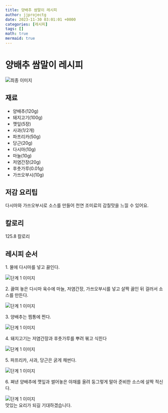 ```yaml
---
title: 양배추 쌈말이 레시피
author: jjprojectg
date: 2023-11-30 03:01:01 +0000
categories: [레시피]
tags: []
math: true
mermaid: true
---
```

<meta name="og:type" content="website"/>
<meta charset="UTF-8"/>
<div class="header">
  <h1>양배추 쌈말이 레시피</h1>
</div>

<div class="container my-4">
  <div class="row">
    <div class="col-12 col-md-6">
      <div class="recipe-image">
        <img src="http://www.foodsafetykorea.go.kr/uploadimg/cook/10_00633_2.png" class="step-image" alt="최종 이미지"/>
      </div>
    </div>
    <div class="col-12 col-md-6">
      <div class="ingredients">
        <h2>재료</h2>
        <ul class="card">
          <li> 양배추(120g) </li>
          <li>  돼지고기(100g) </li>
          <li>  깻잎(5장) </li>
          <li>  사과(1/2개) </li>
          <li> 파프리카(50g) </li>
          <li>  당근(20g) </li>
          <li>  다시마(10g) </li>
          <li>  마늘(10g) </li>
          <li> 저염간장(20g) </li>
          <li>  후춧가루(0.01g) </li>
          <li>  가쓰오부시(10g) </li>
</ul>
      </div>
    </div>
    <div class="col-12 col-md-6">
      <div class="ingredients">
        <h2>저감 요리팁</h2>
        <div class="card"> 
          <p>
            다시마와 가쓰오부시로 소스를 만들어 천연 조미료의 감칠맛을 느낄 수 있어요.
          </p>
        </div>
      </div>
      <div class="ingredients">
        <h2>칼로리</h2>
        <div class="card"> 
          <p>
            125.8 칼로리
          </p>
        </div>
      </div>
    </div>
  </div>

  <h2 class="my-4">레시피 순서</h2>
  <div class="card recipe-card">
    <div class="card-body recipe-step">
      <p class="card-text step-description">1. 물에 다시마를 넣고 끓인다.</p>
      <img src="http://www.foodsafetykorea.go.kr/uploadimg/cook/20_00633_1.png" alt="단계 1 이미지" class="step-image"/>
    </div>
  </div>
  <div class="card recipe-card">
    <div class="card-body recipe-step">
      <p class="card-text step-description">2. 끓여 놓은 다시마 육수에 마늘,
저염간장, 가쓰오부시를 넣고 살짝
끓인 뒤 걸러서 소스를 만든다.</p>
      <img src="http://www.foodsafetykorea.go.kr/uploadimg/cook/20_00633_2.png" alt="단계 1 이미지" class="step-image"/>
    </div>
  </div>
  <div class="card recipe-card">
    <div class="card-body recipe-step">
      <p class="card-text step-description">3. 양배추는 찜통에 찐다.</p>
      <img src="http://www.foodsafetykorea.go.kr/uploadimg/cook/20_00633_3.png" alt="단계 1 이미지" class="step-image"/>
    </div>
  </div>
  <div class="card recipe-card">
    <div class="card-body recipe-step">
      <p class="card-text step-description">4. 돼지고기는 저염간장과 후춧가루를
뿌려 볶고 식힌다</p>
      <img src="http://www.foodsafetykorea.go.kr/uploadimg/cook/20_00633_4.png" alt="단계 1 이미지" class="step-image"/>
    </div>
  </div>
  <div class="card recipe-card">
    <div class="card-body recipe-step">
      <p class="card-text step-description">5. 파프리카, 사과, 당근은 굵게 채썬다.</p>
      <img src="http://www.foodsafetykorea.go.kr/uploadimg/cook/20_00633_5.png" alt="단계 1 이미지" class="step-image"/>
    </div>
  </div>
  <div class="card recipe-card">
    <div class="card-body recipe-step">
      <p class="card-text step-description">6. 쪄낸 양배추에 깻잎과 썰어놓은 야채를
올려 둥그렇게 말아 준비한 소스에
살짝 적신다.</p>
      <img src="http://www.foodsafetykorea.go.kr/uploadimg/cook/20_00633_6.png" alt="단계 1 이미지" class="step-image"/>
    </div>
  </div>

</div>
맛있는 요리가 되길 기대하겠습니다.
